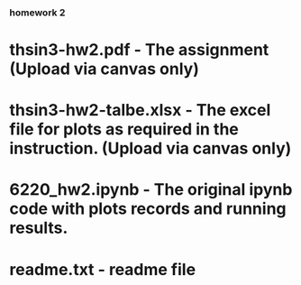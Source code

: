 ### homework 2 ###
#
# thsin3-hw2.pdf         - The assignment (Upload via canvas only)
# thsin3-hw2-talbe.xlsx  - The excel file for plots as required in the instruction. (Upload via canvas only)
# 6220_hw2.ipynb         - The original ipynb code with plots records and running results.
# readme.txt             - readme file 

